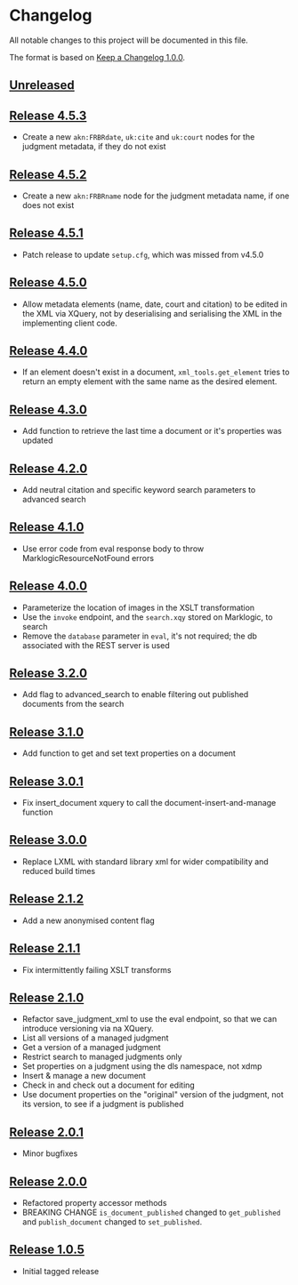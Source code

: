 # Changelog

All notable changes to this project will be documented in this file.

The format is based on [Keep a Changelog 1.0.0].

## [Unreleased]

## [Release 4.5.3]
- Create a new `akn:FRBRdate`, `uk:cite` and `uk:court` nodes for the judgment metadata, if they do not exist

## [Release 4.5.2]
- Create a new `akn:FRBRname` node for the judgment metadata name, if one does not exist

## [Release 4.5.1]
- Patch release to update `setup.cfg`, which was missed from v4.5.0

## [Release 4.5.0]
- Allow metadata elements (name, date, court and citation) to be edited in the XML via XQuery, not by deserialising and
  serialising the XML in the implementing client code.

## [Release 4.4.0]
- If an element doesn't exist in a document, `xml_tools.get_element` tries to return an empty element with the same
  name as the desired element.

## [Release 4.3.0]
- Add function to retrieve the last time a document or it's properties was updated

## [Release 4.2.0]
- Add neutral citation and specific keyword search parameters to advanced search

## [Release 4.1.0]
- Use error code from eval response body to throw MarklogicResourceNotFound errors

## [Release 4.0.0]
- Parameterize the location of images in the XSLT transformation
- Use the `invoke` endpoint, and the `search.xqy` stored on Marklogic, to search
- Remove the `database` parameter in `eval`, it's not required; the db associated with the REST server is used

## [Release 3.2.0]
- Add flag to advanced_search to enable filtering out published documents from the search

## [Release 3.1.0]
- Add function to get and set text properties on a document

## [Release 3.0.1]
- Fix insert_document xquery to call the document-insert-and-manage function

## [Release 3.0.0]
- Replace LXML with standard library xml for wider compatibility and reduced build times

## [Release 2.1.2]
- Add a new anonymised content flag

## [Release 2.1.1]
- Fix intermittently failing XSLT transforms

## [Release 2.1.0]
- Refactor save_judgment_xml to use the eval endpoint, so that we can introduce versioning via na XQuery.
- List all versions of a managed judgment
- Get a version of a managed judgment
- Restrict search to managed judgments only
- Set properties on a judgment using the dls namespace, not xdmp
- Insert & manage a new document
- Check in and check out a document for editing
- Use document properties on the "original" version of the judgment, not its version, to see if a judgment is published

## [Release 2.0.1]
- Minor bugfixes

## [Release 2.0.0]
- Refactored property accessor methods
- BREAKING CHANGE `is_document_published` changed to `get_published` and `publish_document` changed to `set_published`.

## [Release 1.0.5]
- Initial tagged release

[Unreleased]: https://github.com/nationalarchives/ds-caselaw-custom-api-client/compare/release-4.5.3...HEAD
[Release 4.5.3]: https://github.com/nationalarchives/ds-caselaw-custom-api-client/compare/release-4.5.3...4.5.2
[Release 4.5.2]: https://github.com/nationalarchives/ds-caselaw-custom-api-client/compare/release-4.5.2...4.5.1
[Release 4.5.1]: https://github.com/nationalarchives/ds-caselaw-custom-api-client/compare/release-4.5.1...4.5.0
[Release 4.5.0]: https://github.com/nationalarchives/ds-caselaw-custom-api-client/compare/release-4.5.0...4.4.0
[Release 4.4.0]: https://github.com/nationalarchives/ds-caselaw-custom-api-client/compare/release-4.4.0...4.3.0
[Release 4.3.0]: https://github.com/nationalarchives/ds-caselaw-custom-api-client/compare/release-4.3.0...4.2.0
[Release 4.2.0]: https://github.com/nationalarchives/ds-caselaw-custom-api-client/compare/release-4.2.0...4.1.0
[Release 4.1.0]: https://github.com/nationalarchives/ds-caselaw-custom-api-client/compare/release-4.1.0...4.0.0
[Release 4.0.0]: https://github.com/nationalarchives/ds-caselaw-custom-api-client/compare/release-4.0.0...3.2.0
[Release 3.2.0]: https://github.com/nationalarchives/ds-caselaw-custom-api-client/compare/release-3.1.1..release-3.2.0
[Release 3.1.0]: https://github.com/nationalarchives/ds-caselaw-custom-api-client/compare/release-3.0.1..release-3.1.0
[Release 3.0.1]: https://github.com/nationalarchives/ds-caselaw-custom-api-client/compare/release-3.0.0..release-3.0.1
[Release 3.0.0]: https://github.com/nationalarchives/ds-caselaw-custom-api-client/compare/release-2.1.2...release-3.0.0
[Release 2.1.2]: https://github.com/nationalarchives/ds-caselaw-custom-api-client/compare/release-2.1.1...release-2.1.2
[Release 2.1.1]: https://github.com/nationalarchives/ds-caselaw-custom-api-client/compare/release-2.1.0...release-2.1.1
[Release 2.1.0]: https://github.com/nationalarchives/ds-caselaw-custom-api-client/compare/release-2.0.1...release-2.1.0
[release 2.0.1]: https://github.com/nationalarchives/ds-caselaw-custom-api-client/compare/release-2.0.0...release-2.0.1
[release 2.0.0]: https://github.com/nationalarchives/ds-caselaw-custom-api-client/compare/release-1.0.5...release-2.0.0
[release 1.0.5]: https://github.com/nationalarchives/ds-caselaw-custom-api-client/releases/tag/release-1.0.5
[keep a changelog 1.0.0]: https://keepachangelog.com/en/1.0.0/
